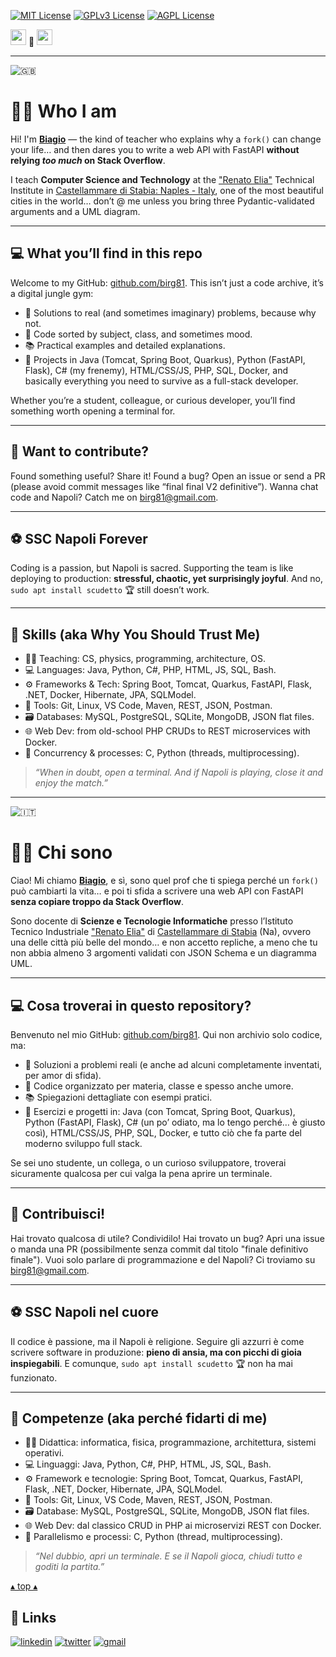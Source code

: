 [![MIT License](https://img.shields.io/badge/License-MIT-green.svg)](https://choosealicense.com/licenses/mit/)
[![GPLv3 License](https://img.shields.io/badge/License-GPL%20v3-yellow.svg)](https://opensource.org/licenses/)
[![AGPL License](https://img.shields.io/badge/license-AGPL-blue.svg)](http://www.gnu.org/licenses/agpl-3.0)

<a name="TOP"></a>

<a href="#IT"><img style="height:25px" src="https://em-content.zobj.net/thumbs/60/whatsapp/352/flag-italy_1f1ee-1f1f9.png" /></a>
🤍
<a href="#EN"><img style="height:25px" src="https://em-content.zobj.net/thumbs/60/whatsapp/352/flag-united-kingdom_1f1ec-1f1e7.png" /></a>

<hr />


![🇬🇧](https://em-content.zobj.net/thumbs/60/whatsapp/352/flag-united-kingdom_1f1ec-1f1e7.png) <a name="EN"></A>

# 👨‍🏫 Who I am

Hi! I'm [**Biagio**](mailto:birg81@gmail.com) — the kind of teacher who explains why a `fork()` can change your life… and then dares you to write a web API with FastAPI **without relying *too much* on Stack Overflow**.

I teach **Computer Science and Technology** at the ["Renato Elia"](https://www.itirenatoelia.edu.it) Technical Institute in [Castellammare di Stabia: Naples - Italy](https://www.google.com/search?tbm=lcl&sxsrf=AB5stBgO37s5eLYepH0-yz1--_2RATqXyQ:1688454111955&q=I.T.I.+Renato+Elia&rflfq=1&num=20&stick=H4sIAAAAAAAAABWRTUpEQQyEmYXiep6rt5oTDPmtJAdw4Va8wDA8UBCFwRN5As_lKaxHQ5PuDvVVpR_u12OJWnh3ZXDBNdelcpQ1ElMGaW-sj-rokAhLR0BF231dQlGdbY5JHytEsjVLeXBpEzeB8JG3Jg30wGFiqpnZO8tVu-BhVB-xtnWhWqhGCSxjDGG6LrRXmvTS6VTPKfIJshGaHaXwdKeSFCrwsqZHaEMr9gA6Xu0lnZRsJ418xhGkV0nomLLcrSK02yYHZlqubcHWpushPzpoAFW2qyr7OjSkohkVhnUhXZShXLwnOeHaDbRwHmE7hu4MnNO6TBqTlvEDXLiJMGs5aoBgEKo6P0h-D4e_w_Hl_brdrm_b6fp1u20fl-_t5-74fH49P59PL9vn5fvr9PTxfvkHJSYLftoBAAA&ved=2ahUKEwjX1r_cvfT_AhWCgv0HHTjCDpIQjHJ6BQiZARAF&rldimm=701243887545456315#), one of the most beautiful cities in the world… don’t @ me unless you bring three Pydantic-validated arguments and a UML diagram.

---

## 💻 What you’ll find in this repo

Welcome to my GitHub: [github.com/birg81](https://github.com/birg81).
This isn’t just a code archive, it’s a digital jungle gym:

- 🧠 Solutions to real (and sometimes imaginary) problems, because why not.
- 🧪 Code sorted by subject, class, and sometimes mood.
- 📚 Practical examples and detailed explanations.
- 🤖 Projects in Java (Tomcat, Spring Boot, Quarkus), Python (FastAPI, Flask), C# (my frenemy), HTML/CSS/JS, PHP, SQL, Docker, and basically everything you need to survive as a full-stack developer.

Whether you’re a student, colleague, or curious developer, you’ll find something worth opening a terminal for.

---

## 🤝 Want to contribute?

Found something useful? Share it!
Found a bug? Open an issue or send a PR (please avoid commit messages like “final final V2 definitive”).
Wanna chat code and Napoli? Catch me on [birg81@gmail.com](mailto:birg81@gmail.com).

---

## ⚽️ SSC Napoli Forever

Coding is a passion, but Napoli is sacred.
Supporting the team is like deploying to production: **stressful, chaotic, yet surprisingly joyful**.
And no, `sudo apt install scudetto` 🏆 still doesn’t work.

---

## 🧠 Skills (aka Why You Should Trust Me)

- 👨‍🏫 Teaching: CS, physics, programming, architecture, OS.
- 💻 Languages: Java, Python, C#, PHP, HTML, JS, SQL, Bash.
- ⚙️ Frameworks & Tech: Spring Boot, Tomcat, Quarkus, FastAPI, Flask, .NET, Docker, Hibernate, JPA, SQLModel.
- 🧰 Tools: Git, Linux, VS Code, Maven, REST, JSON, Postman.
- 🗃️ Databases: MySQL, PostgreSQL, SQLite, MongoDB, JSON flat files.
- 🌐 Web Dev: from old-school PHP CRUDs to REST microservices with Docker.
- 🔁 Concurrency & processes: C, Python (threads, multiprocessing).

> _“When in doubt, open a terminal. And if Napoli is playing, close it and enjoy the match.”_

<hr/>

![🇮🇹](https://em-content.zobj.net/thumbs/60/whatsapp/352/flag-italy_1f1ee-1f1f9.png) <a name="IT"></A>

# 👨‍🏫 Chi sono

Ciao! Mi chiamo [**Biagio**](mailto:birg81@gmail.com), e sì, sono quel prof che ti spiega perché un `fork()` può cambiarti la vita… e poi ti sfida a scrivere una web API con FastAPI **senza copiare troppo da Stack Overflow**.

Sono docente di **Scienze e Tecnologie Informatiche** presso l’Istituto Tecnico Industriale ["Renato Elia"](https://www.itirenatoelia.edu.it) di [Castellammare di Stabia](https://www.google.com/search?tbm=lcl&sxsrf=AB5stBgO37s5eLYepH0-yz1--_2RATqXyQ:1688454111955&q=I.T.I.+Renato+Elia&rflfq=1&num=20&stick=H4sIAAAAAAAAABWRTUpEQQyEmYXiep6rt5oTDPmtJAdw4Va8wDA8UBCFwRN5As_lKaxHQ5PuDvVVpR_u12OJWnh3ZXDBNdelcpQ1ElMGaW-sj-rokAhLR0BF231dQlGdbY5JHytEsjVLeXBpEzeB8JG3Jg30wGFiqpnZO8tVu-BhVB-xtnWhWqhGCSxjDGG6LrRXmvTS6VTPKfIJshGaHaXwdKeSFCrwsqZHaEMr9gA6Xu0lnZRsJ418xhGkV0nomLLcrSK02yYHZlqubcHWpushPzpoAFW2qyr7OjSkohkVhnUhXZShXLwnOeHaDbRwHmE7hu4MnNO6TBqTlvEDXLiJMGs5aoBgEKo6P0h-D4e_w_Hl_brdrm_b6fp1u20fl-_t5-74fH49P59PL9vn5fvr9PTxfvkHJSYLftoBAAA&ved=2ahUKEwjX1r_cvfT_AhWCgv0HHTjCDpIQjHJ6BQiZARAF&rldimm=701243887545456315#) (Na), ovvero una delle città più belle del mondo… e non accetto repliche, a meno che tu non abbia almeno 3 argomenti validati con JSON Schema e un diagramma UML.

---

## 💻 Cosa troverai in questo repository?

Benvenuto nel mio GitHub: [github.com/birg81](https://github.com/birg81).
Qui non archivio solo codice, ma:

- 🧠 Soluzioni a problemi reali (e anche ad alcuni completamente inventati, per amor di sfida).
- 🧪 Codice organizzato per materia, classe e spesso anche umore.
- 📚 Spiegazioni dettagliate con esempi pratici.
- 🤖 Esercizi e progetti in: Java (con Tomcat, Spring Boot, Quarkus), Python (FastAPI, Flask), C# (un po’ odiato, ma lo tengo perché… è giusto così), HTML/CSS/JS, PHP, SQL, Docker, e tutto ciò che fa parte del moderno sviluppo full stack.

Se sei uno studente, un collega, o un curioso sviluppatore, troverai sicuramente qualcosa per cui valga la pena aprire un terminale.

---

## 🤝 Contribuisci!

Hai trovato qualcosa di utile? Condividilo!
Hai trovato un bug? Apri una issue o manda una PR (possibilmente senza commit dal titolo "finale definitivo finale").
Vuoi solo parlare di programmazione e del Napoli? Ci troviamo su [birg81@gmail.com](mailto:birg81@gmail.com).

---

## ⚽️ SSC Napoli nel cuore

Il codice è passione, ma il Napoli è religione.
Seguire gli azzurri è come scrivere software in produzione: **pieno di ansia, ma con picchi di gioia inspiegabili**.
E comunque, `sudo apt install scudetto` 🏆 non ha mai funzionato.

---

## 🧠 Competenze (aka perché fidarti di me)

- 👨‍🏫 Didattica: informatica, fisica, programmazione, architettura, sistemi operativi.
- 💻 Linguaggi: Java, Python, C#, PHP, HTML, JS, SQL, Bash.
- ⚙️ Framework e tecnologie: Spring Boot, Tomcat, Quarkus, FastAPI, Flask, .NET, Docker, Hibernate, JPA, SQLModel.
- 🧰 Tools: Git, Linux, VS Code, Maven, REST, JSON, Postman.
- 🗃️ Database: MySQL, PostgreSQL, SQLite, MongoDB, JSON flat files.
- 🌐 Web Dev: dal classico CRUD in PHP ai microservizi REST con Docker.
- 🔁 Parallelismo e processi: C, Python (thread, multiprocessing).

> _“Nel dubbio, apri un terminale. E se il Napoli gioca, chiudi tutto e goditi la partita.”_

<a href="#TOP">&utrif; top &utrif;</a>

## 🔗 Links
[![linkedin](https://img.shields.io/badge/linkedin-0A66C2?style=for-the-badge&logo=linkedin&logoColor=white)](https://www.linkedin.com/in/biagio-rosario-greco-77145774/)
[![twitter](https://img.shields.io/badge/twitter-1DA1F2?style=for-the-badge&logo=twitter&logoColor=white)](https://twitter.com/birg_81)
[![gmail](https://img.shields.io/badge/gmail-D14836?style=for-the-badge&logo=gmail&logoColor=white)](mailto:birg81@gmail.com)